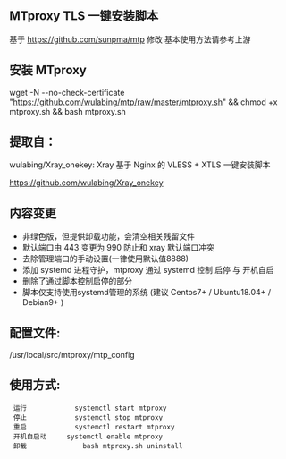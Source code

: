 ## MTproxy TLS 一键安装脚本

基于 https://github.com/sunpma/mtp 修改
基本使用方法请参考上游


## 安装 MTproxy

wget -N --no-check-certificate "https://github.com/wulabing/mtp/raw/master/mtproxy.sh" && chmod +x mtproxy.sh && bash mtproxy.sh

## 提取自：

wulabing/Xray_onekey: Xray 基于 Nginx 的 VLESS + XTLS 一键安装脚本

https://github.com/wulabing/Xray_onekey


## 内容变更
* 非绿色版，但提供卸载功能，会清空相关残留文件
* 默认端口由 443 变更为 990 防止和 xray 默认端口冲突
* 去除管理端口的手动设置(一律使用默认值8888)  
* 添加 systemd 进程守护，mtproxy 通过 systemd 控制 启停 与 开机自启
* 删除了通过脚本控制启停的部分
* 脚本仅支持使用systemd管理的系统 (建议 Centos7+ / Ubuntu18.04+ / Debian9+ )


## 配置文件: 
/usr/local/src/mtproxy/mtp_config


## 使用方式:
	 运行	           systemctl start mtproxy
	 停止	      	   systemctl stop mtproxy
	 重启 	  	   systemctl restart mtproxy
	 开机自启动 	   systemctl enable mtproxy
	 卸载              bash mtproxy.sh uninstall

